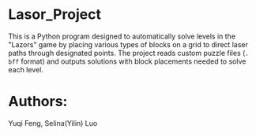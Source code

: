 # Lasor_Project
This is a Python program designed to automatically solve levels in the "Lazors" game by placing various types of blocks on a grid to direct laser paths through designated points. The project reads custom puzzle files (`. bff` format) and outputs solutions with block placements needed to solve each level.

# Authors: 
Yuqi Feng, Selina(Yilin) Luo

